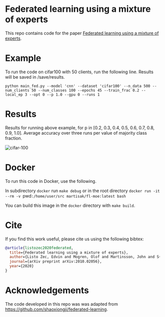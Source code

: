 # Federated learning using a mixture of experts
This repo contains code for the paper [Federated learning using a mixture of experts](https://arxiv.org/abs/2010.02056).

# Example
To run the code on cifar100 with 50 clients, run the following line. Results will be saved in /save/results.

`python main_fed.py --model 'cnn' --dataset 'cifar100' --n_data 500 --num_clients 50 --num_classes 100 --epochs 45 --train_frac 0.2 --local_ep 3 --opt 0 --p 1.0 --gpu 0 --runs 1`
# Results
Results for running above example, for p in [0.2, 0.3, 0.4, 0.5, 0.6, 0.7, 0.8, 0.9, 1.0].  Average accuracy over three runs per value of majority class fraction.

![cifar-100](https://github.com/edvinli/federated-learning-mixture/blob/main/figures/c_100(1).png)

# Docker 

To run this code in Docker, use the following.

In subdirectory `docker` run `make debug` or in the root directory `docker run -it --rm -v `pwd`:/home/user/src martisak/fl-moe:latest bash`

You can build this image in the `docker` directory with `make build`.

# Cite
If you find this work useful, please cite us using the following bibtex:
```bibtex
@article{listozec2020federated,
  title={Federated learning using a mixture of experts},
  author={Listo Zec, Edvin and Mogren, Olof and Martinsson, John and S{\"u}tfeld, Leon Ren{\'e} and Gillblad, Daniel},
  journal={arXiv preprint arXiv:2010.02056},
  year={2020}
}

```

# Acknowledgements
The code developed in this repo was was adapted from https://github.com/shaoxiongji/federated-learning.
